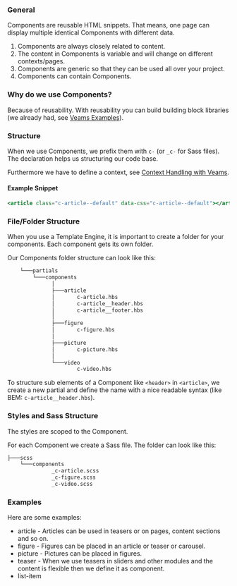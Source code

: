 ### General 

Components are reusable HTML snippets. That means, one page can display multiple identical Components with different data. 

1. Components are always closely related to content. 
2. The content in Components is variable and will change on different contexts/pages.
3. Components are generic so that they can be used all over your project. 
4. Components can contain Components.

### Why do we use Components?

Because of reusability. With reusability you can build building block libraries (we already had, see [Veams Examples](http://examples.veams.org/)).

### Structure

When we use Components, we prefix them with `c-` (or `_c-` for Sass files). The declaration helps us structuring our code base. 

Furthermore we have to define a context, see [Context Handling with Veams](http://www.veams.org/methodology/class-systematic/context-handling.html).

#### Example Snippet

``` hbs
<article class="c-article--default" data-css="c-article--default"></article>
```

### File/Folder Structure

When you use a Template Engine, it is important to create a folder for your components. Each component gets its own folder. 

Our Components folder structure can look like this: 

``` bash
    └───partials
        └───components
              │
              ├───article
              │       c-article.hbs
              │       c-article__header.hbs
              │       c-article__footer.hbs
              │
              ├───figure
              │       c-figure.hbs
              │
              ├───picture
              │       c-picture.hbs
              │
              └───video
                      c-video.hbs
```

To structure sub elements of a Component like `<header>` in `<article>`, we create a new partial and define the name with a nice readable syntax (like BEM: `c-article__header.hbs`).

### Styles and Sass Structure

The styles are scoped to the Component. 

For each Component we create a Sass file. The folder can look like this: 

``` bash
├───scss
    └───components
              _c-article.scss
              _c-figure.scss
              _c-video.scss
```

### Examples

Here are some examples: 

* article - Articles can be used in teasers or on pages, content sections and so on.
* figure - Figures can be placed in an article or teaser or carousel. 
* picture - Pictures can be placed in figures.
* teaser - When we use teasers in sliders and other modules and the content is flexible then we define it as component.
* list-item
